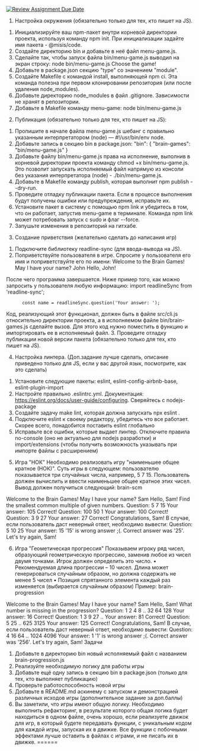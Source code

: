 [![Review Assignment Due Date](https://classroom.github.com/assets/deadline-readme-button-22041afd0340ce965d47ae6ef1cefeee28c7c493a6346c4f15d667ab976d596c.svg)](https://classroom.github.com/a/6OB9WcGd)
1) Настройка окружения (обязательно только для тех, кто пишет на JS).
1.	Инициализируйте ваш npm-пакет внутри корневой директории проекта, используя команду npm init. При инициализации задайте имя пакета - @misis/code.
2.	Создайте директорию bin и добавьте в неё файл menu-game.js.
3.	Сделайте так, чтобы запуск файла bin/menu-game.js выводил на экран строку:
node bin/menu-game.js
Choose the game!
4.	Добавьте в package.json секцию "type" со значением "module". 
5.	Создайте Makefile с командой install, выполняющей npm ci. Эта команда полезна при первом клонировании репозитория (или после удаления node_modules).
6.	Добавьте директорию node_modules в файл .gitignore. Зависимости не хранят в репозитории.
7.	Добавьте в Makefile команду menu-game:
node bin/menu-game.js

2) Публикация (обязательно только для тех, кто пишет на JS):
1.	Пропишите в начале файла menu-game.js шебанг с правильно указанным интерпретатором (node) — #!/usr/bin/env node. 
2.	Добавьте запись в секцию bin в package.json:
"bin": {
  "brain-games": "bin/menu-game.js"
}
3.	Добавьте файлу bin/menu-game.js права на исполнение, выполнив в корневой директории проекта команду chmod +x bin/menu-game.js. Это позволит запускать исполняемый файл напрямую из консоли без указания интерпретатора (node) - ./bin/menu-game.js.
4.	Добавьте в Makefile команду publish, которая выполнит npm publish --dry-run.
5.	Проведите отладку публикации пакета. Если в процессе выполнения будут получены ошибки или предупреждения, исправьте их.
6.	Установите пакет в систему с помощью npm link и убедитесь в том, что он работает, запустив menu-game в терминале. Команда npm link может потребовать запуск с sudo и флаг --force.
7.	Запушьте изменения в репозиторий на гитхабе.
   
3) Создание приветствия (желательно сделать до написания игр)
1.	Подключите библиотеку readline-sync (для ввода-вывода на JS).
2.	Поприветствуйте пользователя в игре. Спросите у пользователя его имя и поприветствуйте его по имени:
Welcome to the Brain Games!
May I have your name? John
Hello, John!

После чего программа завершается.
Ниже пример того, как можно запросить у пользователя любую информацию:
          import readlineSync from 'readline-sync';

          const name = readlineSync.question('Your answer: ');

Код, реализующий этот функционал, должен быть в файле src/cli.js относительно директории проекта, а в исполняемом файле bin/brain-games.js сделайте вызов. Для этого код нужно поместить в функцию и импортировать ее в исполняемый файл.
3.	Проведите отладку публикации новой версии пакета (обязательно только для тех, кто пишет на JS).

4) Настройка линтера. (Доп.задание лучше сделать, описание приведено только для JS, если у вас другой язык, посмотрите, как это сделать)
1.	Установите следующие пакеты: eslint, eslint-config-airbnb-base, eslint-plugin-import
2.	Настройте правильно .eslintrc.yml. Документация: https://eslint.org/docs/user-guide/configuring. Сверяйтесь с nodejs-package
3.	Создайте задачу make lint, которая должна запускать npx eslint .
4.	Подключите eslint к своему редактору, убедитесь что все работает. Скорее всего, понадобится поставить eslint глобально
5.	Исправьте все ошибки, которые выдает линтер. Отключите правила no-console (оно не актуально для nodejs разработки) и import/extensions (чтобы получить возможность указывать при импорте файлы с расширением)

5) Игра "НОК"
Необходимо реализовать игру "наименьшее общее кратное (НОК)". Суть игры в следующем: пользователю показывается три случайных числа, например, 5 7 15. Пользователь должен вычислить и ввести наименьшее общее кратное этих чисел.
Вывод должен получиться следующий:
brain-scm

Welcome to the Brain Games!
May I have your name? Sam
Hello, Sam!
Find the smallest common multiple of given numbers.
Question: 5 7 15
Your answer: 105
Correct!
Question: 100 50 1
Your answer: 100
Correct!
Question: 3 9 27
Your answer: 27
Correct!
Congratulations, Sam!
В случае, если пользователь даст неверный ответ, необходимо вывести:
Question: 5 10 25
Your answer: 15
'15' is wrong answer ;(. Correct answer was '25'.
Let's try again, Sam!

6) Игра "Геометическая прогрессия"
Показываем игроку ряд чисел, образующий геометрическую прогрессию, заменив любое из чисел двумя точками. Игрок должен определить это число.
•	Рекомендуемая длина прогрессии – 10 чисел. Длина может генерироваться случайным образом, но должна содержать не менее 5 чисел
•	Позиция спрятанного элемента каждый раз изменяется (выбирается случайным образом)
Пример:
brain-progression

Welcome to the Brain Games!
May I have your name? Sam
Hello, Sam!
What number is missing in the progression?
Question: 1 2 4 8  .. 32 64 128
Your answer: 16
Correct!
Question: 1 3 9 27 ..
Your answer: 81
Correct!
Question: 5 25 .. 625 3125
Your answer: 125
Correct!
Congratulations, Sam!
В случае, если пользователь даст неверный ответ, необходимо вывести:
Question: 4 16 64 .. 1024 4096
Your answer:  1
'1' is wrong answer ;(. Correct answer was '256'.
Let's try again, Sam!
Задачи
1.	Добавьте в директорию bin новый исполняемый файл с названием brain-progression.js
2.	Реализуйте необходимую логику для работы игры
3.	Добавьте ещё одну запись в секцию bin в package.json (только для тех, кто выполняет публикацию)
4.	Проверьте работоспособность новой игры
5.	Добавьте в README.md аскинему с запуском и демонстрацией различных исходов игры (дополнительное задание за доп.баллы)
6.  Вы заметили, что игры имеют общую логику. Необходимо выполнить рефакторинг, в результате которого общая логика будет находиться в одном файле, очень хорошо, если реализуете движок для игр, в который будете передавать функции, с уникальным кодом для каждой игры, запуская их в движке. Все функции с побочными эффектами лучше оставить в файлах с играми, и не писать их в движке.
======
